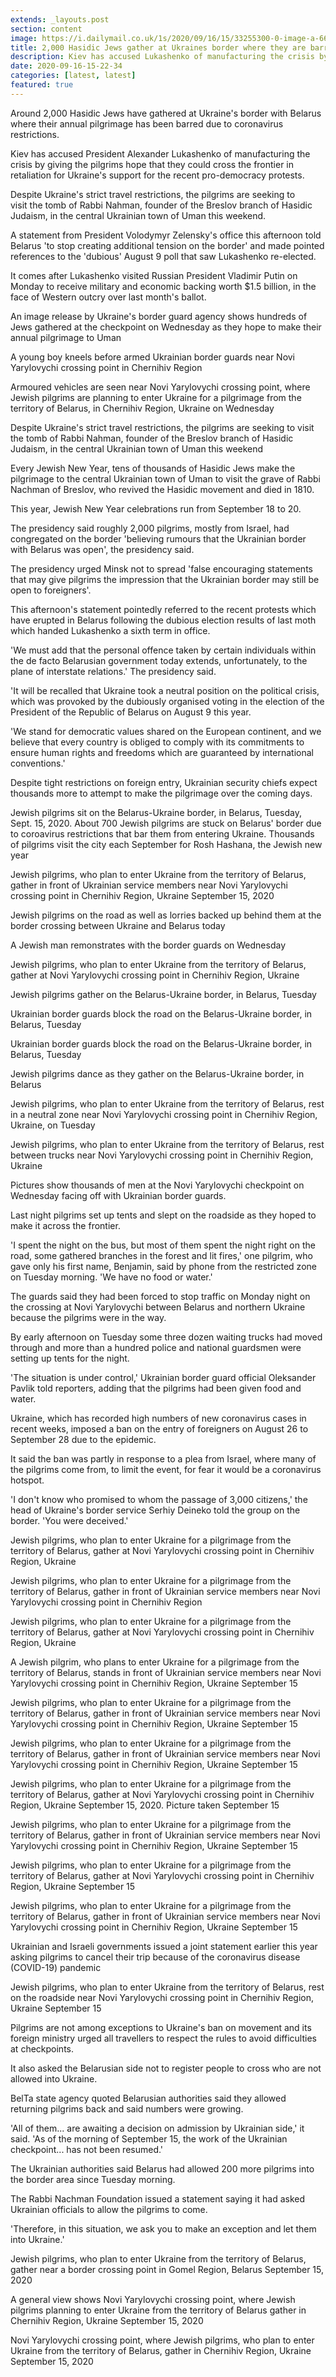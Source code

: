 ```yaml
---
extends: _layouts.post
section: content
image: https://i.dailymail.co.uk/1s/2020/09/16/15/33255300-0-image-a-66_1600265301828.jpg 
title: 2,000 Hasidic Jews gather at Ukraines border where they are barred entry from Belarus 
description: Kiev has accused Lukashenko of manufacturing the crisis by giving the pilgrims hope that they could cross in retaliation for Ukraines support for the recent pro-democracy protests. 
date: 2020-09-16-15-22-34 
categories: [latest, latest] 
featured: true 
--- 
```

Around 2,000 Hasidic Jews have gathered at Ukraine's border with Belarus where their annual pilgrimage has been barred due to coronavirus restrictions.

Kiev has accused President Alexander Lukashenko of manufacturing the crisis by giving the pilgrims hope that they could cross the frontier in retaliation for Ukraine's support for the recent pro-democracy protests.  

Despite Ukraine's strict travel restrictions, the pilgrims are seeking to visit the tomb of Rabbi Nahman, founder of the Breslov branch of Hasidic Judaism, in the central Ukrainian town of Uman this weekend.

A statement from President Volodymyr Zelensky's office this afternoon told Belarus 'to stop creating additional tension on the border' and made pointed references to the 'dubious' August 9 poll that saw Lukashenko re-elected. 

It comes after Lukashenko visited Russian President Vladimir Putin on Monday to receive military and economic backing worth $1.5 billion, in the face of Western outcry over last month's ballot.

An image release by Ukraine's border guard agency shows hundreds of Jews gathered at the checkpoint on Wednesday as they hope to make their annual pilgrimage to Uman

A young boy kneels before armed Ukrainian border guards near Novi Yarylovychi crossing point in Chernihiv Region

Armoured vehicles are seen near Novi Yarylovychi crossing point, where Jewish pilgrims are planning to enter Ukraine for a pilgrimage from the territory of Belarus, in Chernihiv Region, Ukraine on Wednesday

Despite Ukraine's strict travel restrictions, the pilgrims are seeking to visit the tomb of Rabbi Nahman, founder of the Breslov branch of Hasidic Judaism, in the central Ukrainian town of Uman this weekend

Every Jewish New Year, tens of thousands of Hasidic Jews make the pilgrimage to the central Ukrainian town of Uman to visit the grave of Rabbi Nachman of Breslov, who revived the Hasidic movement and died in 1810.

This year, Jewish New Year celebrations run from September 18 to 20.

The presidency said roughly 2,000 pilgrims, mostly from Israel, had congregated on the border 'believing rumours that the Ukrainian border with Belarus was open', the presidency said.

The presidency urged Minsk not to spread 'false encouraging statements that may give pilgrims the impression that the Ukrainian border may still be open to foreigners'.

This afternoon's statement pointedly referred to the recent protests which have erupted in Belarus following the dubious election results of last moth which handed Lukashenko a sixth term in office.

'We must add that the personal offence taken by certain individuals within the de facto Belarusian government today extends, unfortunately, to the plane of interstate relations.' The presidency said.

'It will be recalled that Ukraine took a neutral position on the political crisis, which was provoked by the dubiously organised voting in the election of the President of the Republic of Belarus on August 9 this year. 

'We stand for democratic values shared on the European continent, and we believe that every country is obliged to comply with its commitments to ensure human rights and freedoms which are guaranteed by international conventions.'

Despite tight restrictions on foreign entry, Ukrainian security chiefs expect thousands more to attempt to make the pilgrimage over the coming days.   

Jewish pilgrims sit on the Belarus-Ukraine border, in Belarus, Tuesday, Sept. 15, 2020. About 700 Jewish pilgrims are stuck on Belarus' border due to coroavirus restrictions that bar them from entering Ukraine. Thousands of pilgrims visit the city each September for Rosh Hashana, the Jewish new year

Jewish pilgrims, who plan to enter Ukraine from the territory of Belarus, gather in front of Ukrainian service members near Novi Yarylovychi crossing point in Chernihiv Region, Ukraine September 15, 2020

Jewish pilgrims on the road as well as lorries backed up behind them at the border crossing between Ukraine and Belarus today

A Jewish man remonstrates with the border guards on Wednesday

Jewish pilgrims, who plan to enter Ukraine from the territory of Belarus, gather at Novi Yarylovychi crossing point in Chernihiv Region, Ukraine

Jewish pilgrims gather on the Belarus-Ukraine border, in Belarus, Tuesday

Ukrainian border guards block the road on the Belarus-Ukraine border, in Belarus, Tuesday

Ukrainian border guards block the road on the Belarus-Ukraine border, in Belarus, Tuesday

Jewish pilgrims dance as they gather on the Belarus-Ukraine border, in Belarus

Jewish pilgrims, who plan to enter Ukraine from the territory of Belarus, rest in a neutral zone near Novi Yarylovychi crossing point in Chernihiv Region, Ukraine, on Tuesday

Jewish pilgrims, who plan to enter Ukraine from the territory of Belarus, rest between trucks near Novi Yarylovychi crossing point in Chernihiv Region, Ukraine

Pictures show thousands of men at the Novi Yarylovychi checkpoint on Wednesday facing off with Ukrainian border guards.

Last night pilgrims set up tents and slept on the roadside as they hoped to make it across the frontier.

'I spent the night on the bus, but most of them spent the night right on the road, some gathered branches in the forest and lit fires,' one pilgrim, who gave only his first name, Benjamin, said by phone from the restricted zone on Tuesday morning. 'We have no food or water.'

The guards said they had been forced to stop traffic on Monday night on the crossing at Novi Yarylovychi between Belarus and northern Ukraine because the pilgrims were in the way.

By early afternoon on Tuesday some three dozen waiting trucks had moved through and more than a hundred police and national guardsmen were setting up tents for the night.

'The situation is under control,' Ukrainian border guard official Oleksander Pavlik told reporters, adding that the pilgrims had been given food and water.

Ukraine, which has recorded high numbers of new coronavirus cases in recent weeks, imposed a ban on the entry of foreigners on August 26 to September 28 due to the epidemic.

It said the ban was partly in response to a plea from Israel, where many of the pilgrims come from, to limit the event, for fear it would be a coronavirus hotspot.

'I don't know who promised to whom the passage of 3,000 citizens,' the head of Ukraine's border service Serhiy Deineko told the group on the border. 'You were deceived.'

Jewish pilgrims, who plan to enter Ukraine for a pilgrimage from the territory of Belarus, gather at Novi Yarylovychi crossing point in Chernihiv Region, Ukraine

Jewish pilgrims, who plan to enter Ukraine for a pilgrimage from the territory of Belarus, gather in front of Ukrainian service members near Novi Yarylovychi crossing point in Chernihiv Region

Jewish pilgrims, who plan to enter Ukraine for a pilgrimage from the territory of Belarus, gather at Novi Yarylovychi crossing point in Chernihiv Region, Ukraine

A Jewish pilgrim, who plans to enter Ukraine for a pilgrimage from the territory of Belarus, stands in front of Ukrainian service members near Novi Yarylovychi crossing point in Chernihiv Region, Ukraine September 15

Jewish pilgrims, who plan to enter Ukraine for a pilgrimage from the territory of Belarus, gather in front of Ukrainian service members near Novi Yarylovychi crossing point in Chernihiv Region, Ukraine September 15

Jewish pilgrims, who plan to enter Ukraine for a pilgrimage from the territory of Belarus, gather in front of Ukrainian service members near Novi Yarylovychi crossing point in Chernihiv Region, Ukraine September 15

Jewish pilgrims, who plan to enter Ukraine for a pilgrimage from the territory of Belarus, gather at Novi Yarylovychi crossing point in Chernihiv Region, Ukraine September 15, 2020. Picture taken September 15

Jewish pilgrims, who plan to enter Ukraine for a pilgrimage from the territory of Belarus, gather in front of Ukrainian service members near Novi Yarylovychi crossing point in Chernihiv Region, Ukraine September 15

Jewish pilgrims, who plan to enter Ukraine for a pilgrimage from the territory of Belarus, gather at Novi Yarylovychi crossing point in Chernihiv Region, Ukraine September 15

Jewish pilgrims, who plan to enter Ukraine for a pilgrimage from the territory of Belarus, gather in front of Ukrainian service members near Novi Yarylovychi crossing point in Chernihiv Region, Ukraine September 15

Ukrainian and Israeli governments issued a joint statement earlier this year asking pilgrims to cancel their trip because of the coronavirus disease (COVID-19) pandemic

Jewish pilgrims, who plan to enter Ukraine from the territory of Belarus, rest on the roadside near Novi Yarylovychi crossing point in Chernihiv Region, Ukraine September 15

Pilgrims are not among exceptions to Ukraine's ban on movement and its foreign ministry urged all travellers to respect the rules to avoid difficulties at checkpoints.

It also asked the Belarusian side not to register people to cross who are not allowed into Ukraine.

BelTa state agency quoted Belarusian authorities said they allowed returning pilgrims back and said numbers were growing.

'All of them... are awaiting a decision on admission by Ukrainian side,' it said. 'As of the morning of September 15, the work of the Ukrainian checkpoint... has not been resumed.'

The Ukrainian authorities said Belarus had allowed 200 more pilgrims into the border area since Tuesday morning.

The Rabbi Nachman Foundation issued a statement saying it had asked Ukrainian officials to allow the pilgrims to come.

'Therefore, in this situation, we ask you to make an exception and let them into Ukraine.'

Jewish pilgrims, who plan to enter Ukraine from the territory of Belarus, gather near a border crossing point in Gomel Region, Belarus September 15, 2020

A general view shows Novi Yarylovychi crossing point, where Jewish pilgrims planning to enter Ukraine from the territory of Belarus gather in Chernihiv Region, Ukraine September 15, 2020

Novi Yarylovychi crossing point, where Jewish pilgrims, who plan to enter Ukraine from the territory of Belarus, gather in Chernihiv Region, Ukraine September 15, 2020

